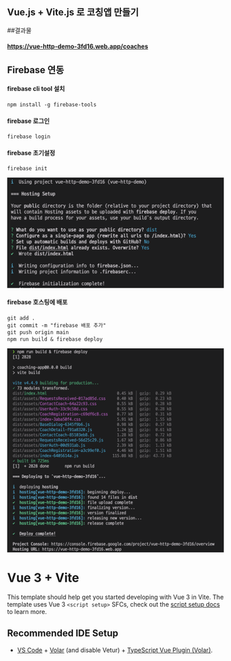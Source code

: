 ## Vue.js + Vite.js 로 코칭앱 만들기 ##


##결과물
#### https://vue-http-demo-3fd16.web.app/coaches ####

## Firebase 연동 ##

#### firebase cli tool 설치 ####
```
npm install -g firebase-tools
```

#### firebase 로그인 ####
```
firebase login
```

#### firebase 초기설정 ####
```
firebase init
```
![Alt text](image.png)
#### firebase 호스팅에 배포 ####
```
git add .
git commit -m "firebase 배포 추가"
git push origin main
npm run build & firebase deploy
```
![Alt text](image-1.png)


# Vue 3 + Vite

This template should help get you started developing with Vue 3 in Vite. The template uses Vue 3 `<script setup>` SFCs, check out the [script setup docs](https://v3.vuejs.org/api/sfc-script-setup.html#sfc-script-setup) to learn more.

## Recommended IDE Setup

- [VS Code](https://code.visualstudio.com/) + [Volar](https://marketplace.visualstudio.com/items?itemName=Vue.volar) (and disable Vetur) + [TypeScript Vue Plugin (Volar)](https://marketplace.visualstudio.com/items?itemName=Vue.vscode-typescript-vue-plugin).
